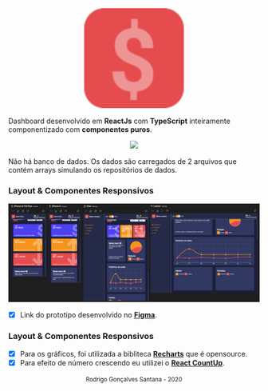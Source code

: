 <div align="center" >
  <img src="./src/assets/logo.svg" width="200">
</div>

Dashboard desenvolvido em **ReactJs** com **TypeScript** inteiramente componentizado com **componentes puros**.

<div align="center" >
  <img src="./docs/assets/minhacarteirapreview.gif">
</div>

Não há banco de dados. Os dados são carregados de 2 arquivos que contém arrays simulando os repositórios de dados.

### Layout & Componentes Responsivos

<div align="center" >
  <img src="./src/assets/resposiveview.png">
</div>

- [x] Link do prototipo desenvolvido no [**Figma**](https://www.figma.com/file/nOGmUkhcINJt6nd57R4ENu/Untitled?node-id=0%3A1).

### Layout & Componentes Responsivos

- [x] Para os gráficos, foi utilizada a bibliteca [**Recharts**](http://recharts.org/en-US) que é opensource.
- [x] Para efeito de número crescendo eu utilizei o [**React CountUp**](https://www.npmjs.com/package/react-countup).

<div align="center">
  <small>Rodrigo Gonçalves Santana - 2020</small>
</div>
